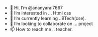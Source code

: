 - 👋 Hi, I’m @ananyarai7667
- 👀 I’m interested in ... Html css 
- 🌱 I’m currently learning ..BTech(cse).
- 💞️ I’m looking to collaborate on ... project 
- 📫 How to reach me .. teacher.

<!---
ananyarai7667/ananyarai7667 is a ✨ special ✨ repository because its `README.md` (this file) appears on your GitHub profile.
You can click the Preview link to take a look at your changes.
--->

